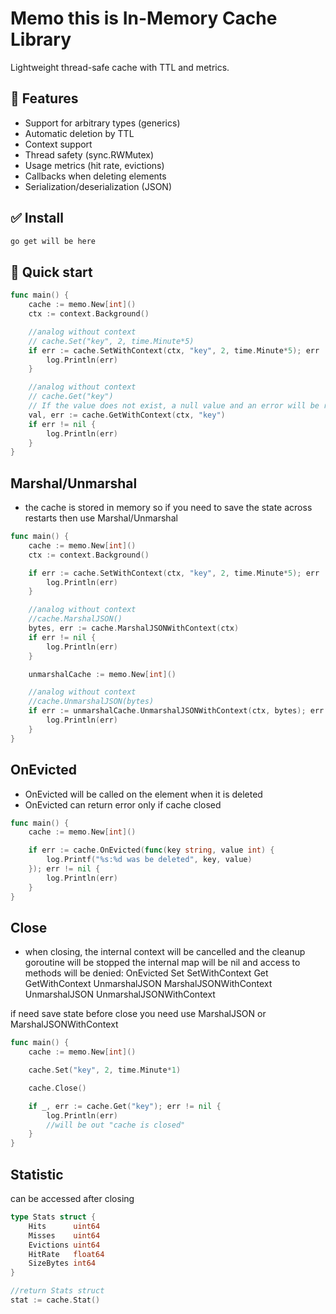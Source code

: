 # Memo this is In-Memory Cache Library

Lightweight thread-safe cache with TTL and metrics.

## 🔧 Features

- Support for arbitrary types (generics)
- Automatic deletion by TTL
- Context support
- Thread safety (sync.RWMutex)
- Usage metrics (hit rate, evictions)
- Callbacks when deleting elements
- Serialization/deserialization (JSON)

## ✅ Install
```bash
go get will be here
```

## 🚀 Quick start
```go
func main() {
	cache := memo.New[int]()
	ctx := context.Background()

    //analog without context
    // cache.Set("key", 2, time.Minute*5)
	if err := cache.SetWithContext(ctx, "key", 2, time.Minute*5); err != nil {
		log.Println(err)
	}

    //analog without context
    // cache.Get("key")
    // If the value does not exist, a null value and an error will be returned
	val, err := cache.GetWithContext(ctx, "key")
	if err != nil {
		log.Println(err)
	}
}
```

## Marshal/Unmarshal
- the cache is stored in memory so if you need to save the state across restarts then use Marshal/Unmarshal

```go
func main() {
	cache := memo.New[int]()
	ctx := context.Background()

	if err := cache.SetWithContext(ctx, "key", 2, time.Minute*5); err != nil {
		log.Println(err)
	}

	//analog without context
	//cache.MarshalJSON()
	bytes, err := cache.MarshalJSONWithContext(ctx)
	if err != nil {
		log.Println(err)
	}

	unmarshalCache := memo.New[int]()

	//analog without context
	//cache.UnmarshalJSON(bytes)
	if err := unmarshalCache.UnmarshalJSONWithContext(ctx, bytes); err != nil {
		log.Println(err)
	}
}
```
## OnEvicted
 - OnEvicted will be called on the element when it is deleted
 - OnEvicted can return error only if cache closed
```go
func main() {
	cache := memo.New[int]()

	if err := cache.OnEvicted(func(key string, value int) {
		log.Printf("%s:%d was be deleted", key, value)
	}); err != nil {
        log.Println(err)
    }
}
```

## Close
- when closing, the internal context will be cancelled and the cleanup goroutine will be stopped
the internal map will be nil and access to methods will be denied:
OnEvicted 
Set
SetWithContext
Get
GetWithContext
UnmarshalJSON
MarshalJSONWithContext
UnmarshalJSON
UnmarshalJSONWithContext

if need save state before close you need use MarshalJSON or MarshalJSONWithContext

```go
func main() {
	cache := memo.New[int]()

	cache.Set("key", 2, time.Minute*1)

	cache.Close()

	if _, err := cache.Get("key"); err != nil {
		log.Println(err)
		//will be out "cache is closed"
	}
}
```


## Statistic
can be accessed after closing
```go
type Stats struct {
	Hits      uint64
	Misses    uint64
	Evictions uint64
	HitRate   float64
	SizeBytes int64
}

//return Stats struct
stat := cache.Stat()
```